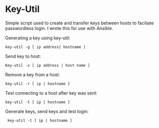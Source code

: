 # Key-Util

Simple script used to create and transfer keys between hosts to faciliate passwordless login. I wrote this for use with Ansible. 

Generating a key using key-util:

    key-util -g [ ip address| hostname ] 

Send key to host:

    Key-util -s [ ip address | host name ]
    
Remove a key from a host:
    
    key-util -r [ ip | hostname ] 

Test connecting to a host after key was sent:

    key-util -t [ ip | hostname ] 
    
 Generate keys, send keys and test login:
 
     key-util -t [ ip | hostname ] 
    
